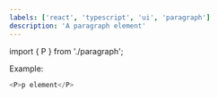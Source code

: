 ```yaml
---
labels: ['react', 'typescript', 'ui', 'paragraph']
description: 'A paragraph element'
---
```


import { P } from './paragraph';

Example:

```js live
<P>p element</P>
```
